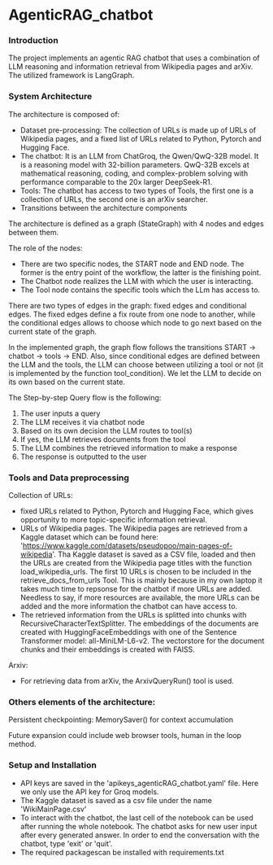 # AgenticRAG_chatbot

### Introduction 
The project implements an agentic RAG chatbot that uses a combination of LLM reasoning and information retrieval from Wikipedia pages and arXiv.
The utilized framework is  LangGraph.


### System Architecture

The architecture is composed of:

+ Dataset pre-processing: The collection of URLs is made up of URLs of Wikipedia pages, and a fixed list of URLs related to Python, Pytorch and Hugging Face. 
+ The chatbot: It is an LLM from ChatGroq, the Qwen/QwQ-32B model. It is a reasoning model with 32-billion parameters. QwQ-32B excels at mathematical reasoning, coding, and complex-problem solving with performance comparable to the 20x larger DeepSeek-R1.
+ Tools: The chatbot has access to two types of Tools, the first one is a collection of URLs, the second one is an arXiv searcher.
+ Transitions between the architecture components

The architecture is defined as a graph (StateGraph) with 4 nodes and edges between them. 

The role of the nodes:
+ There are two specific nodes, the START node and END node. The former is the entry point of the workflow, the latter is the finishing point.
+ The Chatbot node realizes the LLM with which the user is interacting.
+ The Tool node contains the specific tools which the LLm has access to.

There are two types of edges in the graph: fixed edges and conditional edges. The fixed edges define a fix route from one node to another, while the conditional edges allows to choose which node to go next based on the current state of the graph. 

In the implemented graph, the graph flow follows the transitions START → chatbot → tools → END. Also, since conditional edges are defined between the LLM and the tools, the LLM can choose between utilizing a tool or not (it is implemented by the function tool_condition). We let the LLM to decide on its own based on the current state. 

The Step-by-step Query flow is the following:

1. The user inputs a query
2. The LLM receives it via chatbot node
3. Based on its own decision the LLM routes to tool(s) 
4. If yes, the LLM retrieves documents from the tool
5. The LLM combines the retrieved information to make a response
6. The response is outputted to the user

### Tools and Data preprocessing

Collection of URLs:
+ fixed URLs related to Python, Pytorch and Hugging Face, which gives opportunity to more topic-specific information retrieval.
+ URLs of Wikipedia pages. The Wikipedia pages are retrieved from a Kaggle dataset which can be found here: 'https://www.kaggle.com/datasets/pseudopoo/main-pages-of-wikipedia'. Tha Kaggle dataset is saved as a CSV file, loaded and then the URLs are created from the Wikipedia page titles with the function load_wikipedia_urls. The first 10 URLs is chosen to be included in the retrieve_docs_from_urls Tool. This is mainly because in my own laptop it takes much time to repsonse for the chatbot if more URLs are added. Needless to say, if more resources are available, the more URLs can be added and the more information the chatbot can have access to.
+ The retrieved information from the URLs is splitted into chunks with RecursiveCharacterTextSplitter. The embeddings of the documents are created with HuggingFaceEmbeddings with one of the Sentence Transformer model: all-MiniLM-L6-v2. The vectorstore for the document chunks and their embeddings is created with FAISS.

Arxiv:
+ For retrieving data from arXiv, the ArxivQueryRun() tool is used.


### Others elements of the architecture:

Persistent checkpointing: MemorySaver() for context accumulation

Future expansion could include web browser tools, human in the loop method.


### Setup and Installation

+ API keys are saved in the 'apikeys_agenticRAG_chatbot.yaml' file. Here we only use the API key for Groq models.
+ The Kaggle dataset is saved as a csv file under the name 'WikiMainPage.csv'
+ To interact with the chatbot, the last cell of the notebook can be used after running the whole notebook. The chatbot asks for new user input after every generated answer. In order to end the conversation with the chatbot, type 'exit' or 'quit'.
+ The required packagescan be installed with requirements.txt






